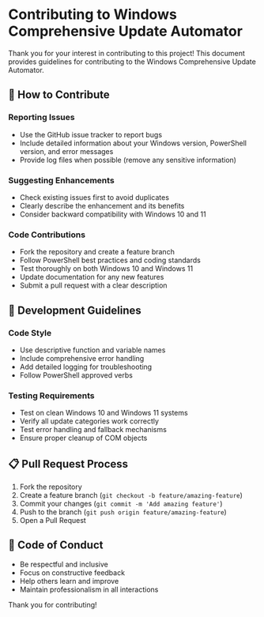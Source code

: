 # Contributing to Windows Comprehensive Update Automator

Thank you for your interest in contributing to this project! This document provides guidelines for contributing to the Windows Comprehensive Update Automator.

## 🎯 **How to Contribute**

### Reporting Issues
- Use the GitHub issue tracker to report bugs
- Include detailed information about your Windows version, PowerShell version, and error messages
- Provide log files when possible (remove any sensitive information)

### Suggesting Enhancements
- Check existing issues first to avoid duplicates
- Clearly describe the enhancement and its benefits
- Consider backward compatibility with Windows 10 and 11

### Code Contributions
- Fork the repository and create a feature branch
- Follow PowerShell best practices and coding standards
- Test thoroughly on both Windows 10 and Windows 11
- Update documentation for any new features
- Submit a pull request with a clear description

## 🔧 **Development Guidelines**

### Code Style
- Use descriptive function and variable names
- Include comprehensive error handling
- Add detailed logging for troubleshooting
- Follow PowerShell approved verbs

### Testing Requirements
- Test on clean Windows 10 and Windows 11 systems
- Verify all update categories work correctly
- Test error handling and fallback mechanisms
- Ensure proper cleanup of COM objects

## 📋 **Pull Request Process**

1. Fork the repository
2. Create a feature branch (`git checkout -b feature/amazing-feature`)
3. Commit your changes (`git commit -m 'Add amazing feature'`)
4. Push to the branch (`git push origin feature/amazing-feature`)
5. Open a Pull Request

## 📜 **Code of Conduct**

- Be respectful and inclusive
- Focus on constructive feedback
- Help others learn and improve
- Maintain professionalism in all interactions

Thank you for contributing!